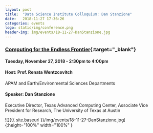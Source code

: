 ```yaml
---
layout: post
title:  "Data Science Institute Colloquium: Dan Stanzione"
date:   2018-11-27 17:36:26
categories: events
logo: static/img/conference.png
header-img: img/events/18-11-27-DanStanzione.jpg
---
```


### [Computing for the Endless Frontier](https://industry.datascience.columbia.edu/event/data-science-institute-colloquium-dan-stanzione){:target="_blank"}

#### Tuesday, November 27, 2018 - 2:30pm to 4:00pm

#### Host: Prof. Renata Wentzcovitch
APAM and Earth/Environmental Sciences Departments

#### Speaker: Dan Stanzione 
Executive Director, Texas Advanced Computing Center, Associate Vice President for Research, The University of Texas at Austin

![]({{ site.baseurl }}/img/events/18-11-27-DanStanzione.jpg){:height="100%" width="100%" }